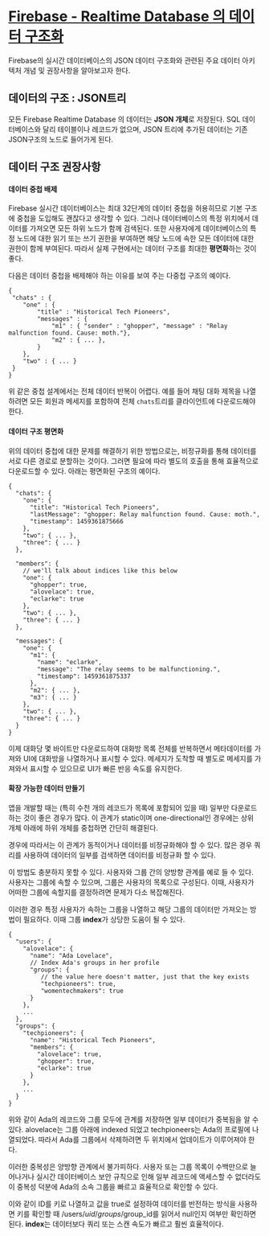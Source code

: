 # [Firebase - Realtime Database 의 데이터 구조화](https://firebase.google.com/docs/database/android/structure-data)
Firebase의 실시간 데이터베이스의 JSON 데이터 구조화와 관련된 주요 데이터 아키텍처 개념 및 권장사항을 알아보고자 한다. 

## 데이터의 구조 : JSON트리
모든 Firebase Realtime Database 의 데이터는 **JSON 개체**로 저장된다. SQL 데이터베이스와 달리 테이블이나 레코드가 없으며, JSON 트리에 추가된 데이터는 기존 JSON구조의 노드로 들어가게 된다. 

## 데이터 구조 권장사항
#### 데이터 중첩 배제 
Firebase 실시간 데이터베이스는 최대 32단계의 데이터 중첩을 허용히므로 기본 구조에 중첩을 도입해도 괜찮다고 생각할 수 있다. 그러나 데이터베이스의 특정 위치에서 데이터를 가져오면 모든 하위 노드가 함께 검색된다. 또한 사용자에게 데이터베이스의 특정 노드에 대한 읽기 또는 쓰기 권한을 부여하면 해당 노드에 속한 모든 데이터에 대한 권한이 함께 부여된다. 따라서 실제 구현에서는 데이터 구조를 최대한 **평면화**하는 것이 좋다. 

다음은 데이터 중첩을 배제해야 하는 이유를 보여 주는 다중첩 구조의 예이다.
```
{
 "chats" : {
	"one" : {
		"title" : "Historical Tech Pioneers",
		"messages" : {
			"m1" : { "sender" : "ghopper", "message" : "Relay malfunction found. Cause: moth."},
			"m2" : { ... },
		}
	},
	"two" : { ... }
 }
}

```
위 같은 중첩 설계에서는 전체 데이터 반복이 어렵다. 예를 들어 채팅 대화 제목을 나열하려면 모든 회원과 메세지를 포함하여 전체 `chats`트리를 클라이언트에 다운로드해야 한다.

#### 데이터 구조 평면화
위의 데이터 중첩에 대한 문제를 해결하기 위한 방법으로는, 비정규화를 통해 데이터를 서로 다른 경로로 분할하는 것이다. 그러면 필요에 따라 별도의 호출을 통해 효율적으로 다운로드할 수 있다. 아래는 평면화된 구조의 예이다.

```
{
  "chats": {
    "one": {
      "title": "Historical Tech Pioneers",
      "lastMessage": "ghopper: Relay malfunction found. Cause: moth.",
      "timestamp": 1459361875666
    },
    "two": { ... },
    "three": { ... }
  },

  "members": {
    // we'll talk about indices like this below
    "one": {
      "ghopper": true,
      "alovelace": true,
      "eclarke": true
    },
    "two": { ... },
    "three": { ... }
  },

  "messages": {
    "one": {
      "m1": {
        "name": "eclarke",
        "message": "The relay seems to be malfunctioning.",
        "timestamp": 1459361875337
      },
      "m2": { ... },
      "m3": { ... }
    },
    "two": { ... },
    "three": { ... }
  }
}
```
이제 대화당 몇 바이트만 다운로드하여 대화방 목록 전체를 반복하면서 메타데이터를 가져와 UI에 대화방을 나열하거나 표시할 수 있다. 메세지가 도착할 때 별도로 메세지를 가져와서 표시할 수 있으므로 UI가 빠른 반응 속도를 유지한다. 


#### 확장 가능한 데이터 만들기 
앱을 개발할 때는 (특히 수천 개의 레코드가 목록에 포함되어 있을 때) 일부만 다운로드하는 것이 좋은 경우가 많다. 이 관계가 static이며 one-directional인 경우에는 상위 개체 아래에 하위 개체를 중첩하면 간단히 해결된다. 

경우에 따라서는 이 관계가 동적이거나 데이터를 비정규화해야 할 수 있다. 많은 경우 쿼리를 사용하여 데이터의 일부를 검색하면 데이터를 비정규화 할 수 있다.

이 방법도 충분하지 못할 수 있다. 사용자와 그룹 간의 양방향 관계를 예로 들 수 있다. 사용자는 그룹에 속할 수 있으며, 그룹은 사용자의 목록으로 구성된다. 이때, 사용자가 어떠한 그룹에 속할지를 결정하려면 문제가 다소 복잡해진다. 

이러한 경우 특정 사용자가 속하는 그룹을 나열하고 해당 그룹의 데이터만 가져오는 방법이 필요하다. 이때 그룹 **index**가 상당한 도움이 될 수 있다. 

```
{
  "users": {
    "alovelace": {
      "name": "Ada Lovelace",
      // Index Ada's groups in her profile
      "groups": {
         // the value here doesn't matter, just that the key exists
         "techpioneers": true,
         "womentechmakers": true
      }
    },
    ...
  },
  "groups": {
    "techpioneers": {
      "name": "Historical Tech Pioneers",
      "members": {
        "alovelace": true,
        "ghopper": true,
        "eclarke": true
      }
    },
    ...
  }
}
```
위와 같이 Ada의 레코드와 그룹 모두에 관계를 저장하면 일부 데이터가 중복됨을 알 수 있다. alovelace는 그룹 아래에 indexed 되었고  techpioneers는 Ada의 프로필에 나열되었다. 따라서 Ada를 그룹에서 삭제하려면 두 위치에서 업데이트가 이루어져야 한다. 

이러한 중복성은 양방향 관계에서 불가피하다. 사용자 또는 그룹 목록이 수백만으로 늘어나거나 실시간 데이터베이스 보안 규칙으로 인해 일부 레코드에 액세스할 수 없더라도 이 중복성 덕분에 Ada의 소속 그룹을 빠르고 효율적으로 확인할 수 있다.

이와 같이 ID를 키로 나열하고 값을 true로 설정하여 데이터를 반전하는 방식을 사용하면 키를 확인할 때 /users/$uid/groups/$group_id를 읽어서 null인지 여부만 확인하면 된다. **index**는 데이터보다 쿼리 또는 스캔 속도가 빠르고 훨씬 효율적이다. 











